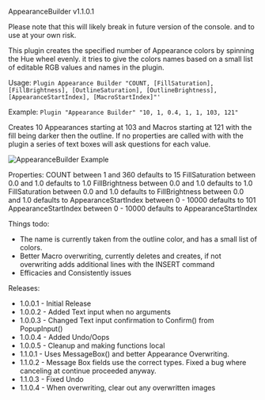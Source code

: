 AppearanceBuilder v1.1.0.1

Please note that this will likely break in future version of the console. and to use at your own risk.

This plugin creates the specified number of Appearance colors by spinning the Hue wheel evenly. it tries to give the colors names based on a small list of editable RGB values and names in the plugin.

Usage:
`Plugin Appearance Builder "COUNT, [FillSaturation], [FillBrightness], [OutlineSaturation], [OutlineBrightness], [AppearanceStartIndex], [MacroStartIndex]"'`

Example:
`Plugin "Appearance Builder" "10, 1, 0.4, 1, 1, 103, 121"`

Creates 10 Appearances starting at 103 and Macros starting at 121 with the fill being darker then the outline.
If no properties are called with with the plugin a series of text boxes will ask questions for each value.

![AppearanceBuilder Example](https://github.com/hossimo/GMA3Plugins/blob/master/Images/AppearanceBuilderExample.png)
 
Properties:
COUNT           between  1 and 360 defaults to 15
FillSaturation  between 0.0 and 1.0 defaults to 1.0
FillBrightness  between 0.0 and 1.0 defaults to 1.0
FillSaturation  between 0.0 and 1.0 defaults to <FillSaturation>
FillBrightness  between 0.0 and 1.0 defaults to <FillBrightness>
AppearanceStartIndex between 0 - 10000 defaults to 101
AppearanceStartIndex between 0 - 10000 defaults to AppearanceStartIndex

Things todo:
- The name is currently taken from the outline color, and has a small list of colors.
- Better Macro overwriting, currently deletes and creates, if not overwriting adds additional lines with the INSERT command
- Efficacies and Consistently issues

Releases:
- 1.0.0.1 - Initial Release
- 1.0.0.2 - Added Text input when no arguments
- 1.0.0.3 - Changed Text input confirmation to Confirm() from PopupInput()
- 1.0.0.4 - Added Undo/Oops
- 1.0.0.5 - Cleanup and making functions local
- 1.1.0.1 - Uses MessageBox() and better Appearance Overwriting.
- 1.1.0.2 - Message Box fields use the correct types. Fixed a bug where canceling at continue proceeded anyway.
- 1.1.0.3 - Fixed Undo
- 1.1.0.4 - When overwriting, clear out any overwritten images
